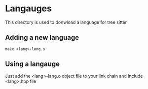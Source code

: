 # Langauges

This directory is used to donwload a language for tree sitter

## Adding a new language

```shell
make <lang>-lang.o
```

## Using a langauge

Just add the \<lang>-lang.o object file to your link chain and include \<lang>.hpp file
